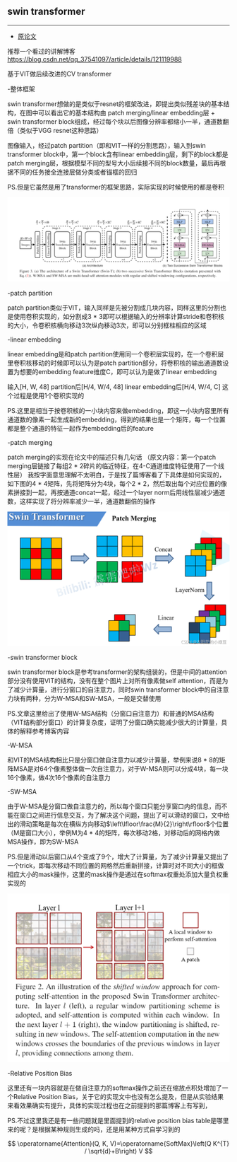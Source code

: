 ## swin transformer
***

- [原论文]([https://github.com/wmhwmh521/reading-paper/blob/main/paper/VIT/5VIT.pdf](https://github.com/wmhwmh521/reading-paper/blob/main/paper/swin%20transformer/6swin%20transformer.pdf))

推荐一个看过的讲解博客
https://blog.csdn.net/qq_37541097/article/details/121119988


基于VIT做后续改进的CV transformer

-整体框架

swin transformer想做的是类似于resnet的框架改进，即提出类似残差块的基本结构，在图中可以看出它的基本结构由 patch merging/linear embedding层 + swin transformer block组成，经过每个块以后图像分辨率都缩小一半，通道数翻倍（类似于VGG resnet这种思路）

图像输入，经过patch partition（即和VIT一样的分割思路），输入到swin transformer block中，第一个block含有linear embedding层，剩下的block都是patch merging层，根据模型不同的型号大小后续接不同的block数量，最后再根据不同的任务接全连接层做分类或者锚框的回归

PS.但是它虽然是用了transformer的框架思路，实际实现的时候使用的都是卷积

![image](https://github.com/wmhwmh521/reading-paper/blob/main/paper/swin%20transformer/1.png)

-patch partition

patch partition类似于VIT，输入同样是先被分割成几块内容，同样这里的分割也是使用卷积实现的，如分割成3 * 3即可以根据输入的分辨率计算stride和卷积核的大小，令卷积核横向移动3次纵向移动3次，即可以分别框柱相应的区域

-linear embedding

linear embedding是和patch partition使用同一个卷积层实现的，在一个卷积层里卷积核移动的时候即可以认为是patch partition部分，将卷积核的输出通道数设置为想要的embedding feature维度C，即可以认为是做了linear embedding

输入[H, W, 48]   partition后[H/4, W/4, 48]   linear embedding后[H/4, W/4, C]  这个过程是使用1个卷积实现的

PS.这里是相当于按卷积核的一小块内容来做embedding，即这一小块内容里所有通道数的像素一起生成新的embedding，得到的结果也是一个矩阵，每一个位置都是整个通道的特征一起作为embedding后的feature

-patch merging

patch merging的实现在论文中的描述只有几句话
（原文内容：第一个patch merging层链接了每组2 * 2碎片的临近特征，在4-C通道维度特征使用了一个线性层）
我按字面意思理解不太明白，于是找了篇博客看了下具体是如何实现的，如下图的4 * 4矩阵，先将矩阵分为4块，每个2 * 2，然后取出每个对应位置的像素拼接到一起，再按通道concat一起，经过一个layer norm后用线性层减少通道数，这样实现了将分辨率减少一半，通道数翻倍的操作

![image](https://github.com/wmhwmh521/reading-paper/blob/main/paper/swin%20transformer/2.png)

-swin transformer block

swin transformer block是参考transformer的架构组装的，但是中间的attention部分没有使用VIT的结构，没有在整个图片上对所有像素做self attention，而是为了减少计算量，进行分窗口的自注意力，同时swin transformer block中的自注意力块有两种，分为W-MSA和SW-MSA，一般是交替使用

PS.文章这里给出了使用W-MSA结构（分窗口自注意力）和普通的MSA结构（VIT结构部分窗口）的计算复杂度，证明了分窗口确实能减少很大的计算量，具体的解释参考博客内容

-W-MSA

和VIT的MSA结构相比只是分窗口做自注意力以减少计算量，举例来说8 * 8的矩阵MSA是对64个像素整体做一次自注意力，对于W-MSA则可以分成4块，每一块16个像素，做4次16个像素的自注意力

-SW-MSA

由于W-MSA是分窗口做自注意力的，所以每个窗口只能分享窗口内的信息，而不能在窗口之间进行信息交互，为了解决这个问题，提出了可以滑动的窗口，文中给出的滑动策略是每次在横纵方向移动$\left\lfloor\frac{M}{2}\right\rfloor$个位置（M是窗口大小），举例M为4 * 4的矩阵，每次移动2格，对移动后的网格内做MSA操作，即为SW-MSA

PS.但是滑动以后窗口从4个变成了9个，增大了计算量，为了减少计算量又提出了一个trick，即每次移动不同位置的网格然后重新拼接，计算时对不同大小的框做相应大小的mask操作，这里的mask操作是通过在softmax权重处添加大量负权重实现的

![image](https://github.com/wmhwmh521/reading-paper/blob/main/paper/swin%20transformer/3.png)

-Relative Position Bias

这里还有一块内容就是在做自注意力的softmax操作之前还在缩放点积处增加了一个Relative Position Bias，关于它的实现文中也没有怎么提及，但是从实验结果来看效果确实有提升，具体的实现过程也在之前提到的那篇博客上有写到，

PS.不过这里我还是有一些问题就是里面提到的relative position bias table是哪里来的呢？是根据某种规则生成的吗，还是用某种方式自学习到的

$$
\operatorname{Attention}(Q, K, V)=\operatorname{SoftMax}\left(Q K^{T} / \sqrt{d}+B\right) V
$$

